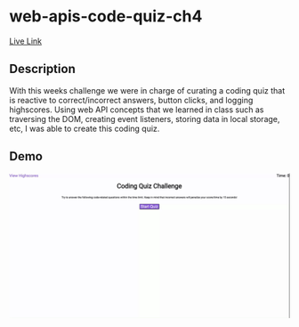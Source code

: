 # web-apis-code-quiz-ch4

[Live Link](https://anguyen780.github.io/web-apis-code-quiz-ch4/)

## Description
With this weeks challenge we were in charge of curating a coding quiz that is reactive to correct/incorrect answers, button clicks, and logging highscores. Using web API concepts that we learned in class such as traversing the DOM, creating event listeners, storing data in local storage, etc, I was able to create this coding quiz. 


## Demo

![Demo Gif](./assets/gifs/Coding%20Quiz.gif)